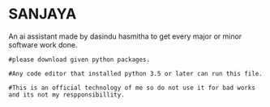# SANJAYA
An ai assistant made by dasindu hasmitha to get every major or minor software work done.
    
    #please download given python packages.
    
    #Any code editor that installed python 3.5 or later can run this file.
   
    #This is an official technology of me so do not use it for bad works and its not my respponsibillity.
    
